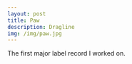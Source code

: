 ```yaml
---
layout: post
title: Paw 
description: Dragline
img: /img/paw.jpg
---
```

The first major label record I worked on.